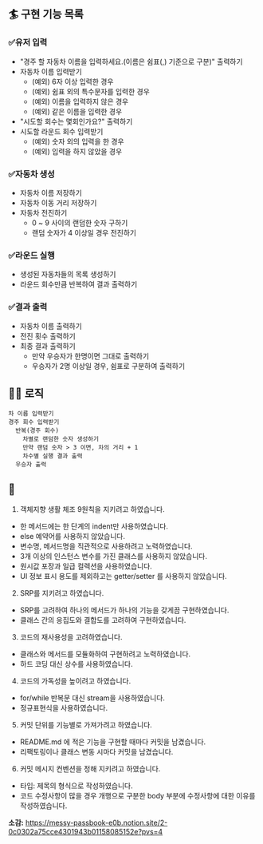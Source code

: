 ## 🏄‍ 구현 기능 목록

### ✅유저 입력
- "경주 할 자동차 이름을 입력하세요.(이름은 쉼표(,) 기준으로 구분)" 출력하기
- 자동차 이름 입력받기
  - (예외) 6자 이상 입력한 경우
  - (예외) 쉼표 외의 특수문자를 입력한 경우
  - (예외) 이름을 입력하지 않은 경우
  - (예외) 같은 이름을 입력한 경우
- "시도할 회수는 몇회인가요?" 출력하기
- 시도할 라운드 회수 입력받기
  - (예외) 숫자 외의 입력을 한 경우
  - (예외) 입력을 하지 않았을 경우

### ✅자동차 생성
- 자동차 이름 저장하기
- 자동차 이동 거리 저장하기
- 자동차 전진하기
  - 0 ~ 9 사이의 랜덤한 숫자 구하기
  - 랜덤 숫자가 4 이상일 경우 전진하기

### ✅라운드 실행
- 생성된 자동차들의 목록 생성하기
- 라운드 회수만큼 반복하여 결과 출력하기

### ✅결과 출력
- 자동차 이름 출력하기
- 전진 횟수 출력하기
- 최종 결과 출력하기
  - 만약 우승자가 한명이면 그대로 출력하기
  - 우승자가 2명 이상일 경우, 쉼표로 구분하여 출력하기

## 💁‍♂️ 로직
```
차 이름 입력받기
경주 회수 입력받기
  반복(경주 회수)
    차별로 랜덤한 숫자 생성하기
    만약 랜덤 숫자 > 3 이면, 차의 거리 + 1
    차수별 실행 결과 출력
  우승자 출력
```              

## 📌
1. 객체지향 생활 체조 9원칙을 지키려고 하였습니다.
  - 한 메서드에는 한 단계의 indent만 사용하였습니다.
  - else 예약어를 사용하지 않았습니다.
  - 변수명, 메서드명을 직관적으로 사용하려고 노력하였습니다.
  - 3개 이상의 인스턴스 변수를 가진 클래스를 사용하지 않았습니다.
  - 원시값 포장과 일급 컬렉션을 사용하였습니다.
  - UI 정보 표시 용도를 제외하고는 getter/setter 를 사용하지 않았습니다.

2. SRP를 지키려고 하였습니다.
  - SRP를 고려하여 하나의 메서드가 하나의 기능을 갖게끔 구현하였습니다.
  - 클래스 간의 응집도와 결합도를 고려하여 구현하였습니다.

3. 코드의 재사용성을 고려하였습니다.
  - 클래스와 메서드를 모듈화하여 구현하려고 노력하였습니다.
  - 하드 코딩 대신 상수를 사용하였습니다.

4. 코드의 가독성을 높이려고 하였습니다.
  - for/while 반복문 대신 stream을 사용하였습니다.
  - 정규표현식을 사용하였습니다.

5. 커밋 단위를 기능별로 가져가려고 하였습니다.
  - README.md 에 적은 기능을 구현할 때마다 커밋을 남겼습니다.
  - 리팩토링이나 클래스 변동 시마다 커밋을 남겼습니다.

6. 커밋 메시지 컨벤션을 정해 지키려고 하였습니다.
  - 타입: 제목의 형식으로 작성하였습니다.
  - 코드 수정사항이 많을 경우 개행으로 구분한 body 부분에 수정사항에 대한 이유를 작성하였습니다.

__소감:__ https://messy-passbook-e0b.notion.site/2-0c0302a75cce4301943b01158085152e?pvs=4 